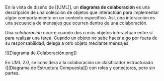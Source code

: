 En la vista de diseño de [[UML]], un **diagrama de colaboración** es una descripción de una colección de objetos que interactúan para implementar algún comportamiento en un contexto específico. Así, una interacción es una secuencia de mensajes que ocurren dentro de una colaboración.

Una _colaboración_ ocurre cuando dos o más objetos interactúan entre sí para realizar una tarea. Cuando un objeto no sabe hacer algo por fuera de su responsabilidad, delega a otro objeto mediante mensajes.

![[Diagrama de Colaboración.png]]

En UML 2.0, se considera a la colaboración un clasificador estructurado ([[Diagrama de Estructura Compuesta]]) con roles y conectores, pero sin partes.
